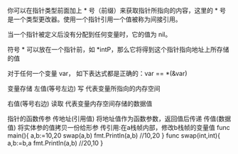 你可以在指针类型前面加上 * 号（前缀）来获取指针所指向的内容，这里的 * 号是一个类型更改器。使用一个指针引用一个值被称为间接引用。

当一个指针被定义后没有分配到任何变量时，它的值为 nil。

符号 * 可以放在一个指针前，如 *intP，那么它将得到这个指针指向地址上所存储的值

对于任何一个变量 var， 如下表达式都是正确的：var == *(&var)


变量存储
左值(等号左边) 写
    代表变量所指向的内存空间

右值(等号右边) 读取
    代表变量内存空间存储的数据值

指针的函数传参
    传地址(引用值) 将地址值作为函数参数，返回值后传递
    传值(数据值) 将实体参的值拷贝一份给形参
    传引用:在a栈帧内部，修改b栈帧的变量值
    func main(){
        a,b:=10,20
        swap(a,b)
        fmt.Println(a,b) //10,20
    }
    func swap(int,int){
        a,b:=b,a 
        fmt.Println(a,b) //20,10
    }



